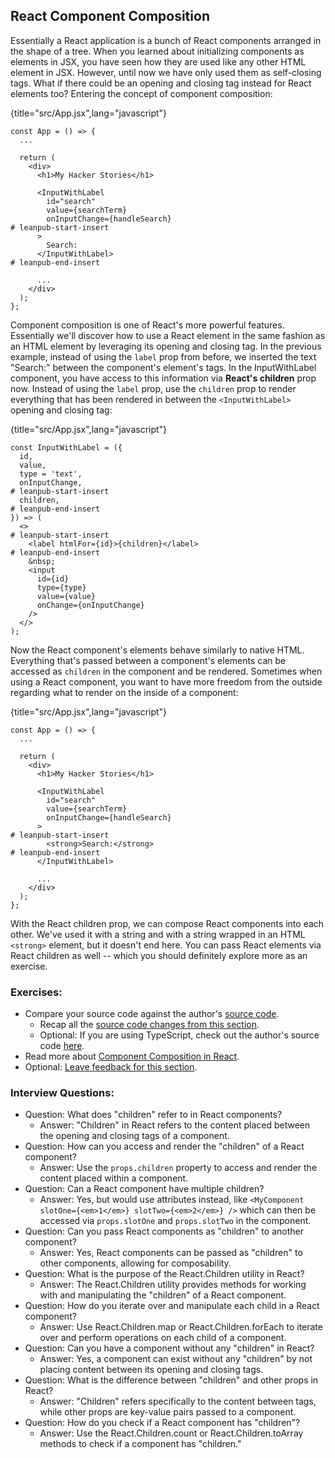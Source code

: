 ## React Component Composition

Essentially a React application is a bunch of React components arranged in the shape of a tree. When you learned about initializing components as elements in JSX, you have seen how they are used like any other HTML element in JSX. However, until now we have only used them as self-closing tags. What if there could be an opening and closing tag instead for React elements too? Entering the concept of component composition:

{title="src/App.jsx",lang="javascript"}
~~~~~~~
const App = () => {
  ...

  return (
    <div>
      <h1>My Hacker Stories</h1>

      <InputWithLabel
        id="search"
        value={searchTerm}
        onInputChange={handleSearch}
# leanpub-start-insert
      >
        Search:
      </InputWithLabel>
# leanpub-end-insert

      ...
    </div>
  );
};
~~~~~~~

Component composition is one of React's more powerful features. Essentially we'll discover how to use a React element in the same fashion as an HTML element by leveraging its opening and closing tag. In the previous example, instead of using the `label` prop from before, we inserted the text "Search:" between the component's element's tags. In the InputWithLabel component, you have access to this information via **React's children** prop now. Instead of using the `label` prop, use the `children` prop to render everything that has been rendered in between the `<InputWithLabel>` opening and closing tag:

{title="src/App.jsx",lang="javascript"}
~~~~~~~
const InputWithLabel = ({
  id,
  value,
  type = 'text',
  onInputChange,
# leanpub-start-insert
  children,
# leanpub-end-insert
}) => (
  <>
# leanpub-start-insert
    <label htmlFor={id}>{children}</label>
# leanpub-end-insert
    &nbsp;
    <input
      id={id}
      type={type}
      value={value}
      onChange={onInputChange}
    />
  </>
);
~~~~~~~

Now the React component's elements behave similarly to native HTML. Everything that's passed between a component's elements can be accessed as `children` in the component and be rendered. Sometimes when using a React component, you want to have more freedom from the outside regarding what to render on the inside of a component:

{title="src/App.jsx",lang="javascript"}
~~~~~~~
const App = () => {
  ...

  return (
    <div>
      <h1>My Hacker Stories</h1>

      <InputWithLabel
        id="search"
        value={searchTerm}
        onInputChange={handleSearch}
      >
# leanpub-start-insert
        <strong>Search:</strong>
# leanpub-end-insert
      </InputWithLabel>

      ...
    </div>
  );
};
~~~~~~~

With the React children prop, we can compose React components into each other. We've used it with a string and with a string wrapped in an HTML `<strong>` element, but it doesn't end here. You can pass React elements via React children as well -- which you should definitely explore more as an exercise.

### Exercises:

* Compare your source code against the author's [source code](https://bit.ly/492oks5).
  * Recap all the [source code changes from this section](https://bit.ly/3u4KkDB).
  * Optional: If you are using TypeScript, check out the author's source code [here](https://bit.ly/3Eebr23).
* Read more about [Component Composition in React](https://www.robinwieruch.de/react-component-composition/).
* Optional: [Leave feedback for this section](https://forms.gle/L2GgfHVjAAwbqudq8).

### Interview Questions:

* Question: What does "children" refer to in React components?
  * Answer: "Children" in React refers to the content placed between the opening and closing tags of a component.
* Question: How can you access and render the "children" of a React component?
  * Answer: Use the `props.children` property to access and render the content placed within a component.
* Question: Can a React component have multiple children?
  * Answer: Yes, but would use attributes instead, like `<MyComponent slotOne={<em>1</em>} slotTwo={<em>2</em>} />` which can then be accessed via `props.slotOne` and `props.slotTwo` in the component.
* Question: Can you pass React components as "children" to another component?
  * Answer: Yes, React components can be passed as "children" to other components, allowing for composability.
* Question: What is the purpose of the React.Children utility in React?
  * Answer: The React.Children utility provides methods for working with and manipulating the "children" of a React component.
* Question: How do you iterate over and manipulate each child in a React component?
  * Answer: Use React.Children.map or React.Children.forEach to iterate over and perform operations on each child of a component.
* Question: Can you have a component without any "children" in React?
  * Answer: Yes, a component can exist without any "children" by not placing content between its opening and closing tags.
* Question: What is the difference between "children" and other props in React?
  * Answer: "Children" refers specifically to the content between tags, while other props are key-value pairs passed to a component.
* Question: How do you check if a React component has "children"?
  * Answer: Use the React.Children.count or React.Children.toArray methods to check if a component has "children."